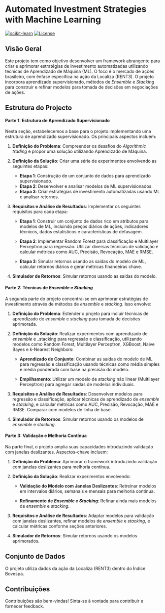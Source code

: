 # Automated Investment Strategies with Machine Learning
[![scikit-learn](https://img.shields.io/badge/scikit--learn-%23F7931E.svg?style=flat&logo=scikit-learn&logoColor=white)](https://img.shields.io/badge/scikitlearn-F7931E.svg?style=for-the-badge&logo=scikit-learn&logoColor=white) [![License](https://img.shields.io/badge/License-MIT-blue.svg)](https://opensource.org/licenses/MIT)

## Visão Geral

Este projeto tem como objetivo desenvolver um framework abrangente para criar e aprimorar estratégias de investimento automatizadas utilizando técnicas de Aprendizado de Máquina (ML). O foco é o mercado de ações brasileiro, com ênfase específica na ação da Localiza (RENT3). O projeto incorpora aprendizado supervisionado, métodos de _Ensemble_ e _Stacking_ para construir e refinar modelos para tomada de decisões em negociações de ações.

## Estrutura do Projecto

#### Parte 1: Estrutura de Aprendizado Supervisionado

Nesta seção, estabelecemos a base para o projeto implementando uma estrutura de aprendizado supervisionado. Os principais aspectos incluem:

1. **Definição do Problema**: Compreender os desafios do _Algorithmic trading_ e propor uma solução utilizando Aprendizado de Máquina.

2. **Definição da Solução**: Criar uma série de experimentos envolvendo as seguintes etapas:

   - **Etapa 1**: Construção de um conjunto de dados para aprendizado supervisionado.
   - **Etapa 2**: Desenvolver e analisar modelos de ML supervisionados.
   - **Etapa 3**: Criar estratégias de investimento automatizadas usando ML e analisar retornos.

3. **Requisitos e Análise de Resultados**: Implementar os seguintes requisitos para cada etapa:

   - **Etapa 1**: Construir um conjunto de dados rico em atributos para modelos de ML, incluindo preços diários de ações, indicadores técnicos, dados estatísticos e características de defasagem.
   
   - **Etapa 2**: Implementar Random Forest para classificação e Multilayer Perceptron para regressão. Utilizar diversas técnicas de validação e calcular métricas como AUC, Precisão, Revocação, MAE e RMSE.
   
   - **Etapa 3**: Simular retornos usando as saídas do modelo de ML, calcular retornos diários e gerar métricas financeiras chave.

4. **Simulador de Retornos**: Simular retornos usando as saídas do modelo.

#### Parte 2: Técnicas de _Ensemble_ e _Stacking_

A segunda parte do projeto concentra-se em aprimorar estratégias de investimento através de métodos de _ensemble_ e _stacking_. Isso envolve:

1. **Definição do Problema**: Estender o projeto para incluir técnicas de aprendizado de _ensemble_ e _stacking_ para tomada de decisões aprimorada.

2. **Definição da Solução**: Realizar experimentos com aprendizado de _ensemble_ e _stacking para regressão e classificação, utilizando modelos como Random Forest, Multilayer Perceptron, XGBoost, Naive Bayes e k-Nearest Neighbors: 

   - **Aprendizado de Conjunto**: Combinar as saídas do modelo de ML para regressão e classificação usando técnicas como média simples e média ponderada com base na precisão do modelo.
   
   - **Empilhamento**: Utilizar um modelo de _stacking_ não linear (Multilayer Perceptron) para agregar saídas de modelos individuais.

3. **Requisitos e Análise de Resultados**: Desenvolver modelos para regressão e classificação, aplicar técnicas de aprendizado de _ensemble_ e _stacking_, e calcular métricas como AUC, Precisão, Revocação, MAE e RMSE. Comparar com modelos de linha de base.

4. **Simulador de Retornos**: Simular retornos usando os modelos de _ensemble_ e _stacking_.


#### Parte 3: Validação e Melhoria Contínua

Na parte final, o projeto amplia suas capacidades introduzindo validação com janelas deslizantes. Aspectos-chave incluem:

1. **Definição do Problema**: Aprimorar o framework introduzindo validação com janelas deslizantes para melhoria contínua.

2. **Definição da Solução**: Realizar experimentos envolvendo:

   - **Validação do Modelo com Janelas Deslizantes**: Retreinar modelos em intervalos diários, semanais e mensais para melhoria contínua.
   
   - **Refinamento de _Ensemble_ e _Stacking_**: Refinar ainda mais modelos de _ensemble_ e _stacking_.

3. **Requisitos e Análise de Resultados**: Adaptar modelos para validação com janelas deslizantes, refinar modelos de  _ensemble_ e _stacking_, e calcular métricas conforme seções anteriores.

4. **Simulador de Retornos**: Simular retornos usando os modelos aprimorados.

## Conjunto de Dados

O projeto utiliza dados da ação da Localiza (RENT3) dentro do Índice Bovespa.

## Contribuições

Contribuições são bem-vindas! Sinta-se à vontade para contribuir e fornecer feedback.

